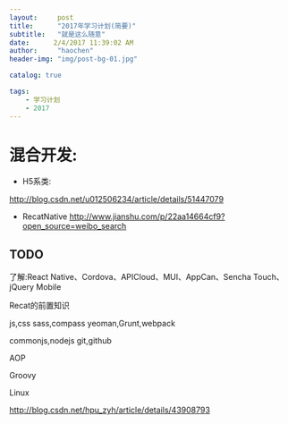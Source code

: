 ```yaml
---
layout:     post
title:      "2017年学习计划(简要)"
subtitle:   "就是这么随意"
date:      2/4/2017 11:39:02 AM 
author:     "haochen"
header-img: "img/post-bg-01.jpg"

catalog: true

tags:
    - 学习计划
    - 2017
---
```



# 混合开发:

- H5系类:

http://blog.csdn.net/u012506234/article/details/51447079 

- RecatNative
http://www.jianshu.com/p/22aa14664cf9?open_source=weibo_search


## TODO ##

了解:React Native、Cordova、APICloud、MUI、AppCan、Sencha Touch、jQuery Mobile

Recat的前置知识

js,css
sass,compass
yeoman,Grunt,webpack

commonjs,nodejs
git,github




AOP

Groovy

Linux


http://blog.csdn.net/hpu_zyh/article/details/43908793